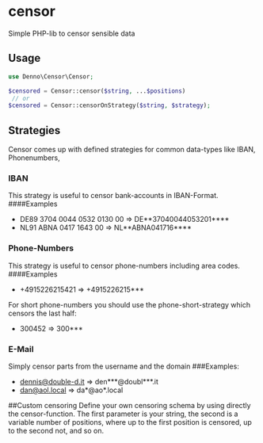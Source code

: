 # censor
Simple PHP-lib to censor sensible data

## Usage
```php
use Denno\Censor\Censor;

$censored = Censor::censor($string, ...$positions)
 // or
$censored = Censor::censorOnStrategy($string, $strategy);

```

## Strategies
Censor comes up with defined strategies for common data-types like IBAN, Phonenumbers, 
 ### IBAN
 This strategy is useful to censor bank-accounts in IBAN-Format. 
 ####Examples
* DE89 3704 0044 0532 0130 00 => DE&ast;&ast;37040044053201&ast;&ast;&ast;&ast;
* NL91 ABNA 0417 1643 00 =>  NL&ast;&ast;ABNA041716&ast;&ast;&ast;&ast;

### Phone-Numbers
This strategy is useful to censor phone-numbers including area codes.
####Examples
* +4915226215421 => +4915226215***

For short phone-numbers you should use the phone-short-strategy which censors the last half:
 * 300452 => 300***

### E-Mail
Simply censor parts from the username and the domain
###Examples:
* dennis@double-d.it => den***@doubl***.it
* dan@aol.local => da*@ao*.local

##Custom censoring
Define your own censoring schema by using directly the censor-function.
The first parameter is your string, the second is a variable number of positions, where up to the first position is censored, up to the second not, and so on.